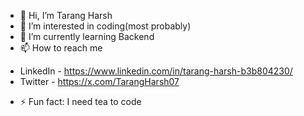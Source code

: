 - 👋 Hi, I’m Tarang Harsh
- 👀 I’m interested in coding(most probably)
- 🌱 I’m currently learning Backend
- 📫 How to reach me
* LinkedIn - https://www.linkedin.com/in/tarang-harsh-b3b804230/
* Twitter - https://x.com/TarangHarsh07
- ⚡ Fun fact: I need tea to code

<!---
harshtarang7/harshtarang7 is a ✨ special ✨ repository because its `README.md` (this file) appears on your GitHub profile.
You can click the Preview link to take a look at your changes.
--->
